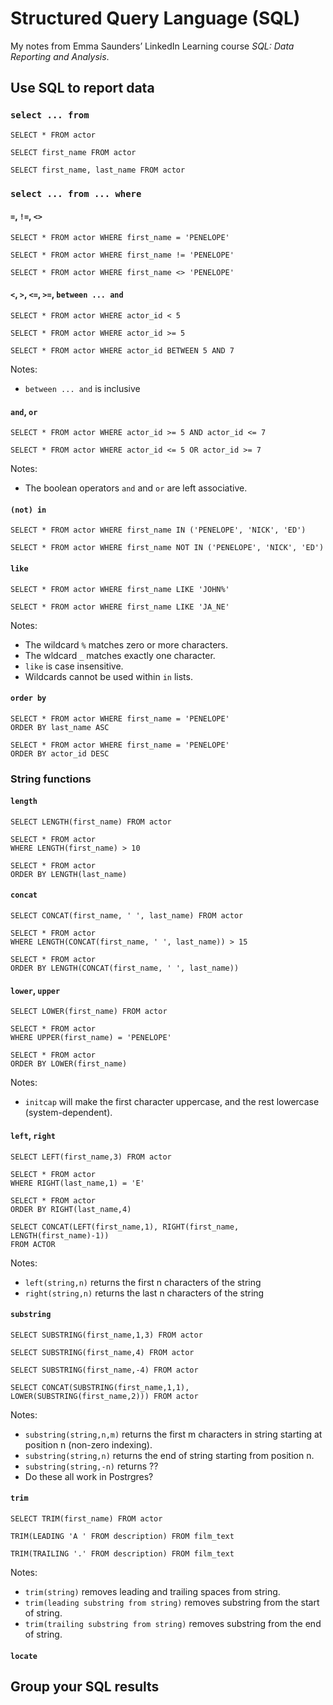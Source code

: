 # Structured Query Language (SQL)

My notes from Emma Saunders’ LinkedIn Learning course *SQL: Data Reporting and Analysis*.

## Use SQL to report data

### `select ... from`

```
SELECT * FROM actor

SELECT first_name FROM actor

SELECT first_name, last_name FROM actor
```

###  `select ... from ... where`

#### `=`, `!=`, `<>`

```
SELECT * FROM actor WHERE first_name = 'PENELOPE'

SELECT * FROM actor WHERE first_name != 'PENELOPE'

SELECT * FROM actor WHERE first_name <> 'PENELOPE'
```

#### `<`, `>`, `<=`, `>=`, `between ... and`

```
SELECT * FROM actor WHERE actor_id < 5

SELECT * FROM actor WHERE actor_id >= 5

SELECT * FROM actor WHERE actor_id BETWEEN 5 AND 7
```

Notes:
- `between ... and` is inclusive

#### `and`, `or`

```
SELECT * FROM actor WHERE actor_id >= 5 AND actor_id <= 7

SELECT * FROM actor WHERE actor_id <= 5 OR actor_id >= 7
```

Notes:
- The boolean operators `and` and `or` are left associative.

#### `(not) in`

```
SELECT * FROM actor WHERE first_name IN ('PENELOPE', 'NICK', 'ED')

SELECT * FROM actor WHERE first_name NOT IN ('PENELOPE', 'NICK', 'ED')
```

#### `like`

```
SELECT * FROM actor WHERE first_name LIKE 'JOHN%'

SELECT * FROM actor WHERE first_name LIKE 'JA_NE'
```

Notes:
- The wildcard `%` matches zero or more characters.
- The wldcard `_` matches exactly one character.
- `like` is case insensitive.
- Wildcards cannot be used within `in` lists. 

#### `order by`

```
SELECT * FROM actor WHERE first_name = 'PENELOPE'
ORDER BY last_name ASC

SELECT * FROM actor WHERE first_name = 'PENELOPE'
ORDER BY actor_id DESC
```

### String functions

#### `length`

```
SELECT LENGTH(first_name) FROM actor

SELECT * FROM actor
WHERE LENGTH(first_name) > 10

SELECT * FROM actor
ORDER BY LENGTH(last_name)
```

#### `concat` 

```
SELECT CONCAT(first_name, ' ', last_name) FROM actor

SELECT * FROM actor
WHERE LENGTH(CONCAT(first_name, ' ', last_name)) > 15

SELECT * FROM actor
ORDER BY LENGTH(CONCAT(first_name, ' ', last_name))
```

#### `lower`, `upper`

```
SELECT LOWER(first_name) FROM actor

SELECT * FROM actor
WHERE UPPER(first_name) = 'PENELOPE'

SELECT * FROM actor
ORDER BY LOWER(first_name)
```

Notes:
- `initcap` will make the first character uppercase, and the rest lowercase (system-dependent).

#### `left`, `right`

```
SELECT LEFT(first_name,3) FROM actor

SELECT * FROM actor
WHERE RIGHT(last_name,1) = 'E'

SELECT * FROM actor
ORDER BY RIGHT(last_name,4)

SELECT CONCAT(LEFT(first_name,1), RIGHT(first_name, LENGTH(first_name)-1))
FROM ACTOR
```

Notes:
- `left(string,n)` returns the first n characters of the string
- `right(string,n)` returns the last n characters of the string

#### `substring`

```
SELECT SUBSTRING(first_name,1,3) FROM actor

SELECT SUBSTRING(first_name,4) FROM actor

SELECT SUBSTRING(first_name,-4) FROM actor

SELECT CONCAT(SUBSTRING(first_name,1,1), LOWER(SUBSTRING(first_name,2))) FROM actor
```

Notes:
- `substring(string,n,m)` returns the first m characters in string starting at position n (non-zero indexing).
- `substring(string,n)` returns the end of string starting from position n.
- `substring(string,-n)` returns ??
- Do these all work in Postrgres?

#### `trim`

```
SELECT TRIM(first_name) FROM actor

TRIM(LEADING 'A ' FROM description) FROM film_text

TRIM(TRAILING '.' FROM description) FROM film_text
```

Notes:
- `trim(string)` removes leading and trailing spaces from string.
- `trim(leading substring from string)` removes substring from the start of string.
- `trim(trailing substring from string)` removes substring from the end of string.

#### `locate`




## Group your SQL results







